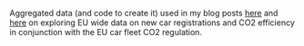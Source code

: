 Aggregated data (and code to create it) used in my blog posts [here](https://skranz.github.io/r/2019/12/17/EU_Cars_CO2.html) and [here](https://skranz.github.io/r/2020/01/14/eu_cars_co2_2.html) on exploring EU wide data on new car registrations and CO2 efficiency in conjunction with the EU car fleet CO2 regulation.
